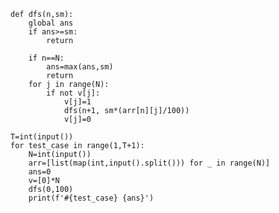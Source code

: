     def dfs(n,sm):
        global ans
        if ans>=sm:
            return

        if n==N:
            ans=max(ans,sm)
            return
        for j in range(N):
            if not v[j]:
                v[j]=1
                dfs(n+1, sm*(arr[n][j]/100))
                v[j]=0

    T=int(input())
    for test_case in range(1,T+1):
        N=int(input())
        arr=[list(map(int,input().split())) for _ in range(N)]
        ans=0
        v=[0]*N
        dfs(0,100)
        print(f'#{test_case} {ans}')